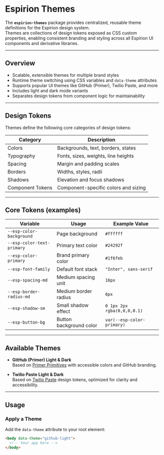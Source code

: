 # Espirion Themes

The **`espirion-themes`** package provides centralized, reusable theme definitions for the Espirion design system.  
Themes are collections of design tokens exposed as CSS custom properties, enabling consistent branding and styling across all Espirion UI components and derivative libraries.

---

## Overview

- Scalable, extensible themes for multiple brand styles
- Runtime theme switching using CSS variables and `data-theme` attributes
- Supports popular UI themes like GitHub (Primer), Twilio Paste, and more
- Includes light and dark mode variants
- Separates design tokens from component logic for maintainability

---

## Design Tokens

Themes define the following core categories of design tokens:

| Category          | Description                                |
|-------------------|--------------------------------------------|
| Colors            | Backgrounds, text, borders, states         |
| Typography        | Fonts, sizes, weights, line heights        |
| Spacing           | Margin and padding scales                   |
| Borders           | Widths, styles, radii                       |
| Shadows           | Elevation and focus shadows                 |
| Component Tokens  | Component-specific colors and sizing       |

---

## Core Tokens (examples)

| Variable                    | Usage                        | Example Value      |
|-----------------------------|------------------------------|--------------------|
| `--esp-color-background`     | Page background              | `#ffffff`          |
| `--esp-color-text-primary`   | Primary text color           | `#24292f`          |
| `--esp-color-primary`        | Brand primary color          | `#1f6feb`          |
| `--esp-font-family`          | Default font stack           | `"Inter", sans-serif` |
| `--esp-spacing-md`           | Medium spacing unit          | `16px`             |
| `--esp-border-radius-md`     | Medium border radius         | `6px`              |
| `--esp-shadow-sm`            | Small shadow effect          | `0 1px 2px rgba(0,0,0,0.1)` |
| `--esp-button-bg`            | Button background color      | `var(--esp-color-primary)` |

---

## Available Themes

- **GitHub (Primer) Light & Dark**  
  Based on [Primer Primitives](https://primer.style/primitives) with accessible colors and GitHub branding.

- **Twilio Paste Light & Dark**  
  Based on [Twilio Paste](https://paste.twilio.design/) design tokens, optimized for clarity and accessibility.

---

## Usage

### Apply a Theme

Add the `data-theme` attribute to your root element:

```html
<body data-theme="github-light">
  <!-- Your app here -->
</body>
